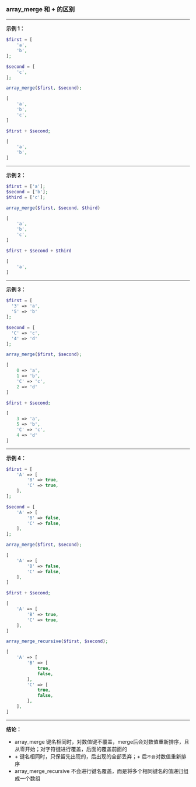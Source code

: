 ###  array_merge 和 + 的区别

---------------------

**示例 1：**

```php
$first = [
    'a',
    'b',
];

$second = [
    'c',
];
```

```php
array_merge($first, $second);

[
    'a',
    'b',
    'c',
]

$first + $second;

[
    'a',
    'b',
]
```

----------------------------------
**示例 2：**

```php
$first = ['a'];
$second = ['b'];
$third = ['c'];
```

```php
array_merge($first, $second, $third)

[
    'a',
    'b',
    'c',
]

$first + $second + $third

[
    'a',
]
```

-----------------------------

**示例 3：**

```php
$first = [
  '3' => 'a',
  '5' => 'b'
];

$second = [
  'C' => 'c',
  '4' => 'd'
];
```

```php
array_merge($first, $second);

[
    0 => 'a',
    1 => 'b',
    'C' => 'c',
    2 => 'd'
]

$first + $second;

[
    3 => 'a',
    5 => 'b',
    'C' => 'c',
    4 => 'd'
]
```

------------------------------
**示例 4：**

```php
$first = [
    'A' => [
        'B' => true,
        'C' => true,
    ],
];

$second = [
    'A' => [
        'B' => false,
        'C' => false,
    ],
];
```

```php
array_merge($first, $second);

[
    'A' => [
        'B' => false,
        'C' => false,
    ],
]

$first + $second;

[
    'A' => [
        'B' => true,
        'C' => true,
    ],
]

array_merge_recursive($first, $second);

[
    'A' => [
        'B' => [
            true,
            false,
        ],
        'C' => [
            true,
            false,
        ],
    ],
]
```

--------------------------
**结论：**

* array_merge 键名相同时，对数值键不覆盖，merge后会对数值重新排序，且从零开始；对字符键进行覆盖，后面的覆盖前面的
* \+ 键名相同时，只保留先出现的，后出现的全部丢弃；+ 后`不会`对数值重新排序
* array_merge_recursive 不会进行键名覆盖，而是将多个相同键名的值递归组成一个数组


